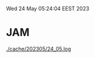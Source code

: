 Wed 24 May 05:24:04 EEST 2023
# JAM
<a href='./cache/202305/24_05.log'>./cache/202305/24_05.log</a>

